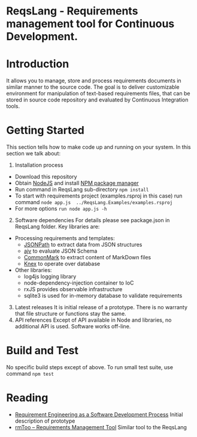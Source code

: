 # ReqsLang - Requirements management tool for Continuous Development.

# Introduction 
It allows you to manage, store and process requirements documents in similar manner to the source code. The goal is to deliver customizable environment for manipulation of text-based requirements files, that can be stored in source code repository and evaluated by Continuous Integration tools.

# Getting Started
This section tells how to make code up and running on your system. In this section we talk about:
1.	Installation process
* Download this repository
* Obtain [NodeJS](https://nodejs.org/) and install [NPM package manager](https://www.npmjs.com/)
* Run command in ReqsLang sub-directory `npm install`
* To start with requirements project (examples.rsproj in this case) run command `node app.js  ../ReqsLang.Examples/examples.rsproj`
* For more options `run node app.js -h`
2.	Software dependencies
For details please see package.json in ReqsLang folder.
Key libraries are:
* Processing requirements and templates:
  - [JSONPath]( https://github.com/dchester/jsonpath) to extract data from JSON structures
  - [ajv](https://github.com/epoberezkin/ajv) to evaluate JSON Schema
  - [CommonMark]( https://github.com/commonmark/commonmark.js) to extract content of MarkDown files
  - [Knex]( https://github.com/knex/knex) to operate over database
* Other libraries:
  - log4js logging library
  - node-dependency-injection container to IoC
  - rxJS provides observable infrastructure
  - sqlite3 is used for in-memory database to validate requirements
3.	Latest releases
It is initial release of a prototype. There is no warranty that file structure or functions stay the same.
4.	API references
Except of API available in Node and libraries, no additional API is used. Software works off-line.
# Build and Test
No specific build steps except of above.
To run small test suite, use command `npm test`

# Reading
* [Requirement Engineering as a Software Development Process](https://www.researchgate.net/publication/337939674_Requirement_Engineering_as_a_Software_Development_Process) Initial description of prototype
* [rmToo – Requirements Management Tool](http://rmtoo.florath.net/) Similar tool to the ReqsLang

